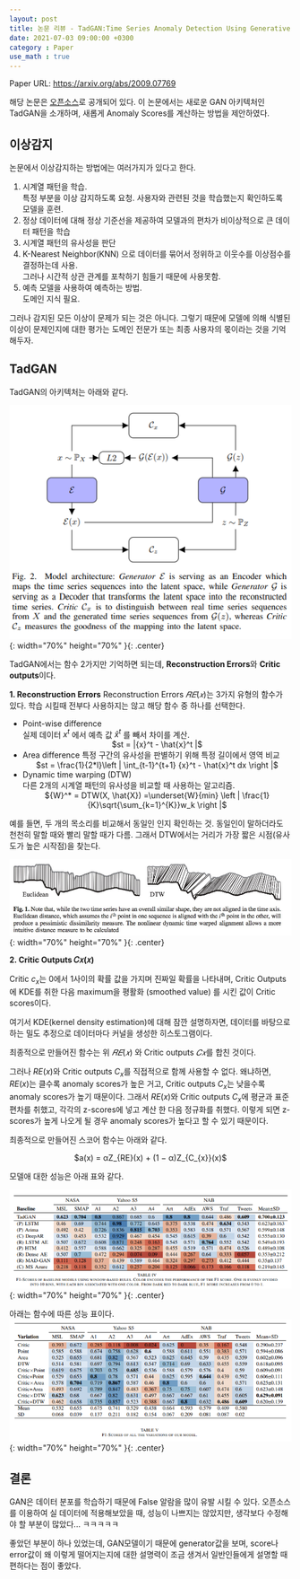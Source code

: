 ```yaml
---
layout: post
title: 논문 리뷰 - TadGAN:Time Series Anomaly Detection Using Generative Adversarial Networks
date: 2021-07-03 09:00:00 +0300
category : Paper
use_math : true
---
```


Paper URL: <https://arxiv.org/abs/2009.07769>

해당 논문은 [오픈소스](https://github.com/signals-dev/Orion)로 공개되어 있다.  이 논문에서는 새로운 GAN 아키텍처인 TadGAN을 소개하며, 새롭게 Anomaly Scores를 계산하는 방법을 제안하였다. 


## 이상감지 

논문에서 이상감지하는 방법에는 여러가지가 있다고 한다. 

1. 시계열 패턴을 학습.   
    특정 부분을 이상 감지하도록 요청. 
사용자와 관련된 것을 학습했는지 확인하도록 모델을 훈련. 
2. 정상 데이터에 대해 정상 기준선을 제공하여 모델과의 편차가 비이상적으로 큰 데이터 패턴을 학습 
3. 시계열 패턴의 유사성을 판단
4. K-Nearest Neighbor(KNN) 으로 데이터를 묶어서 정위하고 이웃수를 이상점수를 결정하는데 사용.   
    그러나 시간적 상관 관계를 포착하기 힘들기 때문에 사용못함.
5. 예측 모델을 사용하여 예측하는 방법.   
    도메인 지식 필요.


그러나 감지된 모든 이상이 문제가 되는 것은 아니다. 그렇기 때문에 모델에 의해 식별된 이상이 문제인지에 대한 평가는 도메인 전문가 또는 최종 사용자의 몫이라는 것을 기억해두자. 

## TadGAN 

TadGAN의 아키텍처는 아래와 같다. 

![tadgan](/public/img/tadgan.png){: width="70%" height="70%" }{: .center}

TadGAN에서는 함수 2가지만 기억하면 되는데, **Reconstruction Errors**와 **Critic outputs**이다.


**1. Reconstruction Errors**
Reconstruction Errors $𝑅𝐸(𝑥)$는 3가지 유형의 함수가 있다. 학습 시킬때 전부다 사용하지는 않고 해당 함수 중 하나를 선택한다. 

* Point-wise difference  
실제 데이터 $x^t$ 에서 예측 값 $\hat{x} ^t$ 를 빼서 차이를 계산.  
    <center>$st = |{x}^t - \hat{x}^t |$</center>  
* Area difference
특정 구간의 유사성을 판별하기 위해 특정 길이에서 영역 비교
    <center>$st = \frac{1}{2*l}\left | \int_{t-1}^{t+1} {x}^t - \hat{x}^t dx \right |$</center> 
* Dynamic time warping (DTW)  
다른 2개의 시계열 패턴의 유사성을 비교할 때 사용하는 알고리즘.
    <center>${W}^* = DTW(X, \hat{X}) =\underset{W}{min} \left | \frac{1}{K}\sqrt{\sum_{k=1}^{K}}w_k \right |$</center> 
예를 들면, 두 개의 목소리를 비교해서 동일인 인지 확인하는 것. 동일인이 말하더라도 천천히 말할 때와 빨리 말할 때가 다름. 그래서 DTW에서는 거리가 가장 짧은 시점(유사도가 높은 시작점)을 찾는다.

![dtw](/public/img/dtw.png){: width="70%" height="70%" }{: .center}

**2. Critic Outputs  𝐶𝑥(𝑥)**

Critic $c_x$는 0에서 1사이의 확률 값을 가지며 진짜일 확률을 나타내며, Critic Outputs에 KDE를 취한 다음 maximum을 평활화 (smoothed value) 를 시킨 값이 Critic scores이다.

여기서 KDE(kernel density estimation)에 대해 잠깐 설명하자면, 데이터를 바탕으로 하는 밀도 추정으로 데이터마다 커널을 생성한 히스토그램이다.


최종적으로 만들어진 함수는 위 $𝑅𝐸(𝑥)$ 와 Critic outputs $𝐶𝑥$를 합친 것이다.

그러나 $RE(x)$와 Critic outputs $C_x$를 직접적으로 함께 사용할 수 없다.
왜냐하면, $RE(x)$는 클수록 anomaly scores가 높은 거고, Critic outputs $C_x$는 낮을수록 anomaly scores가 높기 때문이다. 그래서 $RE(x)$와 Critic outputs $C_x$에 평균과 표준편차를 취했고, 각각의 z-scores에 넣고 계산 한 다음 정규화를 취했다. 이렇게 되면 z-scores가 높게 나오게 될 경우 anomaly scores가 높다고 할 수 있기 때문이다. 

최종적으로 만들어진 스코어 함수는 아래와 같다.
<center>$a(x) = αZ_{RE}(x) + (1 − α)Z_{C_{x}}(x)$</center> 

모델애 대한 성능은 아래 표와 같다.  

![tadgan_2](/public/img/tadgan_2.png){: width="70%" height="70%" }{: .center}

아래는 함수에 따른 성능 표이다. 
![tadgan_1](/public/img/tadgan_1.png){: width="70%" height="70%" }{: .center}

## 결론

GAN은 데이터 분포를 학습하기 때문에 False 알람을 많이 유발 시킬 수 있다. 오픈소스를 이용하여 실 데이터에 적용해보았을 때, 성능이 나쁘지는 않았지만, 생각보다 수정해야 할 부분이 많았다... ㅋㅋㅋㅋㅋ 

좋았던 부분이 하나 있었는데, GAN모델이기 때문에 generator값을 보며, score나 error값이 왜 이렇게 떨어지는지에 대한 설명력이 조금 생겨서 일반인들에게 설명할 때 편하다는 점이 좋았다. 



